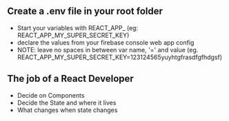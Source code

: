 ## Create a .env file in your root folder
- Start your variables with REACT_APP_ (eg: REACT_APP_MY_SUPER_SECRET_KEY)
- declare the values from your firebase console web app config
- NOTE: leave no spaces in between var name, '=' and value (eg. REACT_APP_MY_SUPER_SECRET_KEY=123124565yuyhtgfrasdfgfhdgsf)

## The job of a React Developer

- Decide on Components
- Decide the State and where it lives
- What changes when state changes
